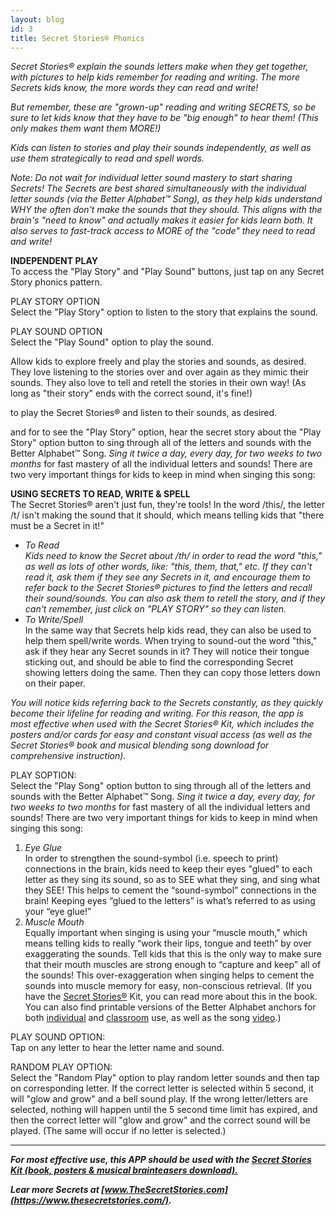```yaml
---
layout: blog
id: 3
title: Secret Stories® Phonics
---
```

*Secret Stories® explain the sounds letters make when they get together, with pictures to help kids remember for reading and writing. The more Secrets kids know, the more words they can read and write!* 

*But remember, these are "grown-up" reading and writing SECRETS, so be sure to let kids know that they have to be "big enough" to hear them! (This only makes them want them MORE!)* 

*Kids can listen to stories and play their sounds independently, as well as use them strategically to read and spell words.* 

*Note: Do not wait for individual letter sound mastery to start sharing Secrets! The Secrets are best shared simultaneously with the individual letter sounds (via the Better Alphabet™ Song), as they help kids understand WHY the often don't make the sounds that they should. This aligns with the brain's "need to know" and actually makes it easier for kids learn both. It also serves to fast-track access to MORE of the "code" they need to read and write!*

**INDEPENDENT PLAY**\
To access the "Play Story" and "Play Sound" buttons, just tap on any Secret Story phonics pattern. 

PLAY STORY OPTION\
Select the "Play Story" option to listen to the story that explains the sound.  

PLAY SOUND OPTION\
Select the "Play Sound" option to play the sound.

Allow kids to explore freely and play the stories and sounds, as desired. They love listening to the stories over and over again as they mimic their sounds. They also love to tell and retell the stories in their own way! (As long as "their story" ends with the correct sound, it's fine!) 



  to play the Secret Stories® and listen to their sounds, as desired.  

and  for to see the "Play Story" option,  hear the secret story about the "Play Story" option button to sing through all of the letters and sounds with the Better Alphabet™ Song. *Sing it twice a day, every day, for two weeks to two months* for fast mastery of all the individual letters and sounds! There are two very important things for kids to keep in mind when singing this song:





**USING SECRETS TO READ, WRITE & SPELL**\
The Secret Stories® aren't just fun, they're tools! In the word /this/, the letter /t/ isn't making the sound that it should, which means telling kids that "there must be a Secret in it!"

* *To Read*\
  *Kids need to know the Secret about /th/ in order to read the word "this," as well as lots of other words, like: "this, them, that," etc. If they can't read it, ask them if they see any Secrets in it, and encourage them to refer back to the Secret Stories® pictures to find the letters and recall their sound/sounds. You can also ask them to retell the story, and if they can't remember, just click on "PLAY STORY" so they can listen.*
* *To Write/Spell*\
  In the same way that Secrets help kids read, they can also be used to help them spell/write words. When trying to sound-out the word "this," ask if they hear any Secret sounds in it? They will notice their tongue sticking out, and should be able to find the corresponding Secret showing letters doing the same. Then they can copy those letters down on their paper.

*You will notice kids referring back to the Secrets constantly, as they quickly become their lifeline for reading and writing. For this reason, the app is most effective when used with the Secret Stories® Kit, which includes the posters and/or cards for easy and constant visual access (as well as the Secret Stories® book and musical blending song download for comprehensive instruction).*





PLAY SOPTION:\
Select the "Play Song" option button to sing through all of the letters and sounds with the Better Alphabet™ Song. *Sing it twice a day, every day, for two weeks to two months* for fast mastery of all the individual letters and sounds! There are two very important things for kids to keep in mind when singing this song:

1. *Eye Glue*\
   In order to strengthen the sound-symbol (i.e. speech to print) connections in the brain, kids need to keep their eyes "glued" to each letter as they sing its sound, so as to SEE what they sing, and sing what they SEE! This helps to cement the “sound-symbol” connections in the brain! Keeping eyes “glued to the letters” is what’s referred to as using your “eye glue!”[](https://www.thesecretstories.com/the-secret-stories-musical-brain-teasers-toggle-id-1/better-alphabet-eye-glue-and-muscle-mouth/)
2. *Muscle Mouth*\
   Equally important when singing is using your “muscle mouth,” which means telling kids to really “work their lips, tongue and teeth” by over exaggerating the sounds. Tell kids that this is the only way to make sure that their mouth muscles are strong enough to “capture and keep” all of the sounds! This over-exaggeration when singing helps to cement the sounds into muscle memory for easy, non-conscious retrieval. (If you have the [Secret Stories®](https://www.thesecretstories.com/) Kit, you can read more about this in the book. You can also find printable versions of the Better Alphabet anchors for both [individual](https://www.teacherspayteachers.com/Product/Secret-Stories-Better-Alphabet-Phonics-Mats-Individual-Use-Distance-Learning-1727516) and [classroom](https://www.teacherspayteachers.com/Product/Secret-Stories-Better-Alphabet-Anchors-for-Letter-Sounds-Phonics-Instruction-1152292) use, as well as the song [video](https://www.teacherspayteachers.com/Product/Secret-Stories-Better-Alphabet-Song-Video-for-FAST-Letters-Sound-Mastery-5953615).)



PLAY SOUND OPTION:\
Tap on any letter to hear the letter name and sound.

RANDOM PLAY OPTION:\
Select the "Random Play" option to play random letter sounds and then tap on corresponding letter. If the correct letter is selected within 5 second, it will "glow and grow" and a bell sound play. If the wrong letter/letters are selected, nothing will happen until the 5 second time limit has expired, and then the correct letter will "glow and grow" and the correct sound will be played. (The same will occur if no letter is selected.)

- - -

***For most effective use, this APP should be used with the [Secret Stories Kit (book, posters & musical brainteasers download).](https://www.thesecretstories.com/buy/)***

***Lear more Secrets at [www.TheSecretStories.com](https://www.thesecretstories.com/).***